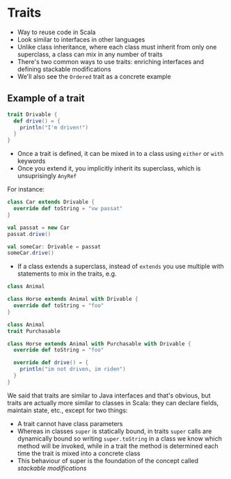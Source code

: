 # Traits

- Way to reuse code in Scala
- Look similar to interfaces in other languages
- Unlike class inheritance, where each class must inherit from only
one superclass, a class can mix in any number of traits
- There's two common ways to use traits: enriching interfaces and defining
stackable modifications
- We'll also see the `Ordered` trait as a concrete example

## Example of a trait

```scala
trait Drivable {
  def drive() = {
    println("I'm driven!")
  }
}
```

- Once a trait is defined, it can be mixed in to a class using `either` or `with` keywords
- Once you extend it, you implicitly inherit its superclass, which is
unsuprisingly `AnyRef`

For instance:

```scala
class Car extends Drivable {
  override def toString = "vw passat"
}

val passat = new Car
passat.drive()

val someCar: Drivable = passat
someCar.drive()
```

- If a class extends a superclass, instead of `extends` you use multiple
with statements to mix in the traits, e.g.

```scala
class Animal

class Horse extends Animal with Drivable {
  override def toString = "foo"
}
```

```scala
class Animal
trait Purchasable

class Horse extends Animal with Purchasable with Drivable {
  override def toString = "foo"

  override def drive() = {
    println("im not driven, im riden")
  }
}
```

We said that traits are similar to Java interfaces and that's obvious,
but traits are actually more similar to classes in Scala: they can declare
fields, maintain state, etc., except for two things:

- A trait cannot have class parameters
- Whereas in classes `super` is statically bound, in traits `super`
calls are dynamically bound so writing `super.toString` in a class
we know which method will be invoked, while in a trait the method
is determined each time the trait is mixed into a concrete class
- This behaviour of super is the foundation of the concept called
*stackable modifications*
